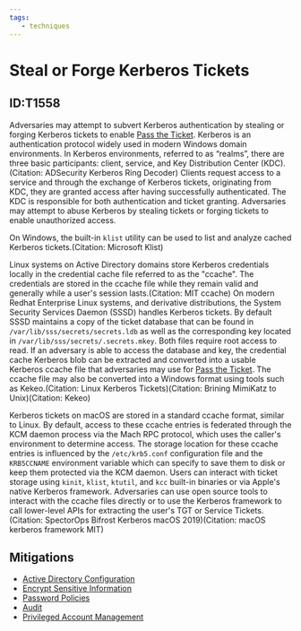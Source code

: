 ```yaml
---
tags:
   - techniques
---
```

# Steal or Forge Kerberos Tickets
## ID:T1558
Adversaries may attempt to subvert Kerberos authentication by stealing or forging Kerberos tickets to enable [Pass the Ticket](/mitre/techniques/T1550/003). Kerberos is an authentication protocol widely used in modern Windows domain environments. In Kerberos environments, referred to as “realms”, there are three basic participants: client, service, and Key Distribution Center (KDC).(Citation: ADSecurity Kerberos Ring Decoder) Clients request access to a service and through the exchange of Kerberos tickets, originating from KDC, they are granted access after having successfully authenticated. The KDC is responsible for both authentication and ticket granting.  Adversaries may attempt to abuse Kerberos by stealing tickets or forging tickets to enable unauthorized access.

On Windows, the built-in <code>klist</code> utility can be used to list and analyze cached Kerberos tickets.(Citation: Microsoft Klist)

Linux systems on Active Directory domains store Kerberos credentials locally in the credential cache file referred to as the "ccache". The credentials are stored in the ccache file while they remain valid and generally while a user's session lasts.(Citation: MIT ccache) On modern Redhat Enterprise Linux systems, and derivative distributions, the System Security Services Daemon (SSSD) handles Kerberos tickets. By default SSSD maintains a copy of the ticket database that can be found in <code>/var/lib/sss/secrets/secrets.ldb</code> as well as the corresponding key located in <code>/var/lib/sss/secrets/.secrets.mkey</code>. Both files require root access to read. If an adversary is able to access the database and key, the credential cache Kerberos blob can be extracted and converted into a usable Kerberos ccache file that adversaries may use for [Pass the Ticket](/mitre/techniques/T1550/003). The ccache file may also be converted into a Windows format using tools such as Kekeo.(Citation: Linux Kerberos Tickets)(Citation: Brining MimiKatz to Unix)(Citation: Kekeo)


Kerberos tickets on macOS are stored in a standard ccache format, similar to Linux. By default, access to these ccache entries is federated through the KCM daemon process via the Mach RPC protocol, which uses the caller's environment to determine access. The storage location for these ccache entries is influenced by the <code>/etc/krb5.conf</code> configuration file and the <code>KRB5CCNAME</code> environment variable which can specify to save them to disk or keep them protected via the KCM daemon. Users can interact with ticket storage using <code>kinit</code>, <code>klist</code>, <code>ktutil</code>, and <code>kcc</code> built-in binaries or via Apple's native Kerberos framework. Adversaries can use open source tools to interact with the ccache files directly or to use the Kerberos framework to call lower-level APIs for extracting the user's TGT or Service Tickets.(Citation: SpectorOps Bifrost Kerberos macOS 2019)(Citation: macOS kerberos framework MIT)

## Mitigations
* [Active Directory Configuration](mitigations/M1015)
* [Encrypt Sensitive Information](mitigations/M1041)
* [Password Policies](mitigations/M1027)
* [Audit](mitigations/M1047)
* [Privileged Account Management](mitigations/M1026)
